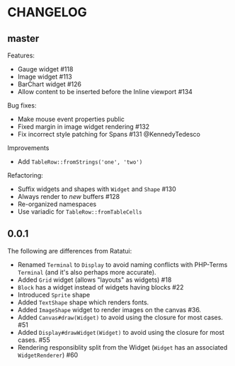 CHANGELOG
=========

## master

Features:

- Gauge widget #118
- Image widget #113
- BarChart widget #126
- Allow content to be inserted before the Inline viewport #134

Bug fixes:

- Make mouse event properties public
- Fixed margin in image widget rendering #132
- Fix incorrect style patching for Spans #131 @KennedyTedesco

Improvements

- Add `TableRow::fromStrings('one', 'two')`

Refactoring:

- Suffix widgets and shapes with `Widget` and `Shape` #130
- Always render to _new_ buffers #128
- Re-organized namespaces
- Use variadic for `TableRow::fromTableCells`

## 0.0.1

The following are differences from Ratatui:

- Renamed `Terminal` to `Display` to avoid naming conflicts with PHP-Terms
  `Terminal` (and it's also perhaps more accurate).
- Added `Grid` widget (allows "layouts" as widgets) #18
- `Block` has a widget instead of widgets having blocks #22
- Introduced `Sprite` shape
- Added `TextShape` shape which renders fonts.
- Added `ImageShape` widget to render images on the canvas #36.
- Added `Canvas#draw(Widget)` to avoid using the closure for most cases. #51
- Added `Display#drawWidget(Widget)` to avoid using the closure for most cases. #55
- Rendering responsiblity split from the Widget (`Widget` has an associated  `WidgetRenderer`) #60

